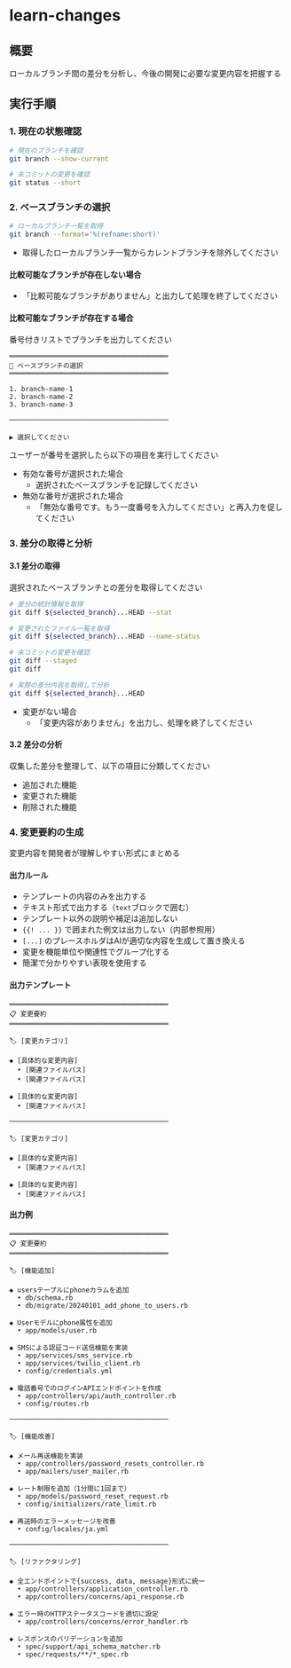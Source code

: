# learn-changes

## 概要

ローカルブランチ間の差分を分析し、今後の開発に必要な変更内容を把握する

## 実行手順

### 1. 現在の状態確認

```bash
# 現在のブランチを確認
git branch --show-current

# 未コミットの変更を確認
git status --short
```

### 2. ベースブランチの選択

```bash
# ローカルブランチ一覧を取得
git branch --format='%(refname:short)'
```

- 取得したローカルブランチ一覧からカレントブランチを除外してください

#### 比較可能なブランチが存在しない場合

- 「比較可能なブランチがありません」と出力して処理を終了してください

#### 比較可能なブランチが存在する場合

番号付きリストでブランチを出力してください

```text
════════════════════════════════════════
🔀 ベースブランチの選択
════════════════════════════════════════

1. branch-name-1
2. branch-name-2
3. branch-name-3

────────────────────────────────────────

▶ 選択してください
```

ユーザーが番号を選択したら以下の項目を実行してください

- 有効な番号が選択された場合
  - 選択されたベースブランチを記録してください
- 無効な番号が選択された場合
  - 「無効な番号です。もう一度番号を入力してください」と再入力を促してください

### 3. 差分の取得と分析

#### 3.1 差分の取得

選択されたベースブランチとの差分を取得してください

```bash
# 差分の統計情報を取得
git diff ${selected_branch}...HEAD --stat

# 変更されたファイル一覧を取得
git diff ${selected_branch}...HEAD --name-status

# 未コミットの変更を確認
git diff --staged
git diff

# 実際の差分内容を取得して分析
git diff ${selected_branch}...HEAD
```

- 変更がない場合
  - 「変更内容がありません」を出力し、処理を終了してください

#### 3.2 差分の分析

収集した差分を整理して、以下の項目に分類してください

- 追加された機能
- 変更された機能
- 削除された機能

### 4. 変更要約の生成

変更内容を開発者が理解しやすい形式にまとめる

#### 出力ルール

- テンプレートの内容のみを出力する
- テキスト形式で出力する（```text```ブロックで囲む）
- テンプレート以外の説明や補足は追加しない
- `{{! ... }}` で囲まれた例文は出力しない（内部参照用）
- `[...]` のプレースホルダはAIが適切な内容を生成して置き換える
- 変更を機能単位や関連性でグループ化する
- 簡潔で分かりやすい表現を使用する

#### 出力テンプレート

```text
════════════════════════════════════════
📋 変更要約
════════════════════════════════════════

🏷️ [変更カテゴリ]

◆ [具体的な変更内容]
  • [関連ファイルパス]
  • [関連ファイルパス]

◆ [具体的な変更内容]
  • [関連ファイルパス]

────────────────────────────────────────

🏷️ [変更カテゴリ]

◆ [具体的な変更内容]
  • [関連ファイルパス]

◆ [具体的な変更内容]
  • [関連ファイルパス]
```

#### 出力例

```text
════════════════════════════════════════
📋 変更要約
════════════════════════════════════════

🏷️ [機能追加]

◆ usersテーブルにphoneカラムを追加
  • db/schema.rb
  • db/migrate/20240101_add_phone_to_users.rb

◆ Userモデルにphone属性を追加
  • app/models/user.rb

◆ SMSによる認証コード送信機能を実装
  • app/services/sms_service.rb
  • app/services/twilio_client.rb
  • config/credentials.yml

◆ 電話番号でのログインAPIエンドポイントを作成
  • app/controllers/api/auth_controller.rb
  • config/routes.rb

────────────────────────────────────────

🏷️ [機能改善]

◆ メール再送機能を実装
  • app/controllers/password_resets_controller.rb
  • app/mailers/user_mailer.rb

◆ レート制限を追加（1分間に1回まで）
  • app/models/password_reset_request.rb
  • config/initializers/rate_limit.rb

◆ 再送時のエラーメッセージを改善
  • config/locales/ja.yml

────────────────────────────────────────

🏷️ [リファクタリング]

◆ 全エンドポイントで{success, data, message}形式に統一
  • app/controllers/application_controller.rb
  • app/controllers/concerns/api_response.rb

◆ エラー時のHTTPステータスコードを適切に設定
  • app/controllers/concerns/error_handler.rb

◆ レスポンスのバリデーションを追加
  • spec/support/api_schema_matcher.rb
  • spec/requests/**/*_spec.rb
